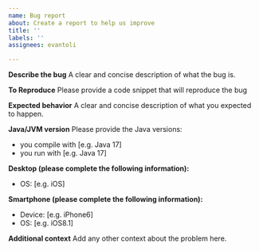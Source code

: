 ```yaml
---
name: Bug report
about: Create a report to help us improve
title: ''
labels: ''
assignees: evantoli

---
```


**Describe the bug**
A clear and concise description of what the bug is.

**To Reproduce**
Please provide a code snippet that will reproduce the bug

**Expected behavior**
A clear and concise description of what you expected to happen.

**Java/JVM version**
Please provide the Java versions:
 - you compile with [e.g. Java 17]
 - you run with [e.g. Java 17]

**Desktop (please complete the following information):**
 - OS: [e.g. iOS]

**Smartphone (please complete the following information):**
 - Device: [e.g. iPhone6]
 - OS: [e.g. iOS8.1]

**Additional context**
Add any other context about the problem here.
